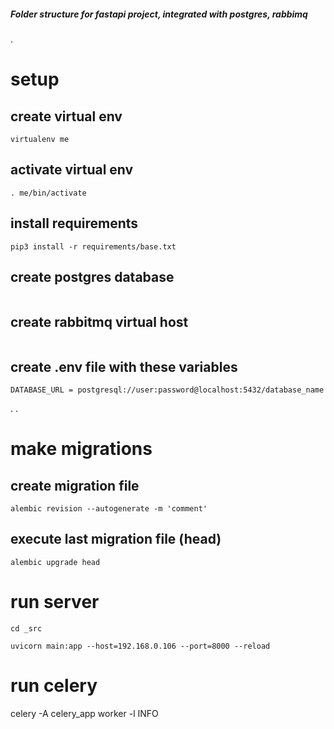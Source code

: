 ##### Folder structure for fastapi project, integrated with postgres, rabbimq

.
# setup

## create virtual env
```
virtualenv me
```

## activate virtual env
```
. me/bin/activate
```

## install requirements
```
pip3 install -r requirements/base.txt
```


## create postgres database
```
```

## create rabbitmq virtual host
```
```


## create .env file with these variables
```
DATABASE_URL = postgresql://user:password@localhost:5432/database_name

```


.
.



# make migrations

## create migration file
```
alembic revision --autogenerate -m 'comment'
```
## execute last migration file (head)
```
alembic upgrade head
```


# run server
```
cd _src

uvicorn main:app --host=192.168.0.106 --port=8000 --reload
```

# run celery
celery -A celery_app  worker -l INFO